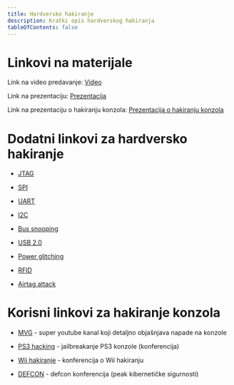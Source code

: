 ```yaml
---
title: Hardversko hakiranje
description: Kratki opis hardverskog hakiranja
tableOfContents: false
---
```


# Linkovi na materijale

Link na video predavanje: [Video](https://youtu.be/UDCVBYAUlAQ?si=C5C2rho39blRh3R5)

Link na prezentaciju: [Prezentacija](https://drive.google.com/file/d/1eiVvqdjZ5Hb54fZwNnplIBtgpX53iVv4/view?usp=sharing)

Link na prezentaciju o hakiranju konzola: [Prezentacija o hakiranju konzola](https://drive.google.com/file/d/1W4upkOYg2vv-zpIOg9mUPhPKait0_D_9/view?usp=share_link)

# Dodatni linkovi za hardversko hakiranje

- [JTAG](https://en.wikipedia.org/wiki/JTAG)

- [SPI](https://learn.sparkfun.com/tutorials/serial-peripheral-interface-spi/all)

- [UART](https://www.rohde-schwarz.com/us/products/test-and-measurement/essentials-test-equipment/digital-oscilloscopes/understanding-uart_254524.html)

- [I2C](https://learn.sparkfun.com/tutorials/i2c/all)

- [Bus snooping](https://en.wikipedia.org/wiki/Bus_snooping)

- [USB 2.0](https://www.elprocus.com/usb-protocol/)

- [Power glitching](https://www.synopsys.com/ai/what-is-glitch-power.html)

- [RFID](https://www.getkisi.com/blog/how-to-copy-access-cards-and-keyfobs)

- [Airtag attack](https://www.youtube.com/watch?v=_E0PWQvW-14)

# Korisni linkovi za hakiranje konzola

- [MVG](https://www.youtube.com/@ModernVintageGamer) - super youtube kanal koji detaljno objašnjava napade na konzole

- [PS3 hacking](https://youtu.be/DUGGJpn2_zY?si=StzaPK2EoNN4E3R5) - jailbreakanje PS3 konzole (konferencija)

- [Wii hakiranje](https://youtu.be/0rjaiNIc4W8?si=PLVK2Q0B7B-3WNby) - konferencija o Wii hakiranju

- [DEFCON](https://www.youtube.com/@DEFCONConference/videos) - defcon konferencija (peak kibernetičke sigurnosti)